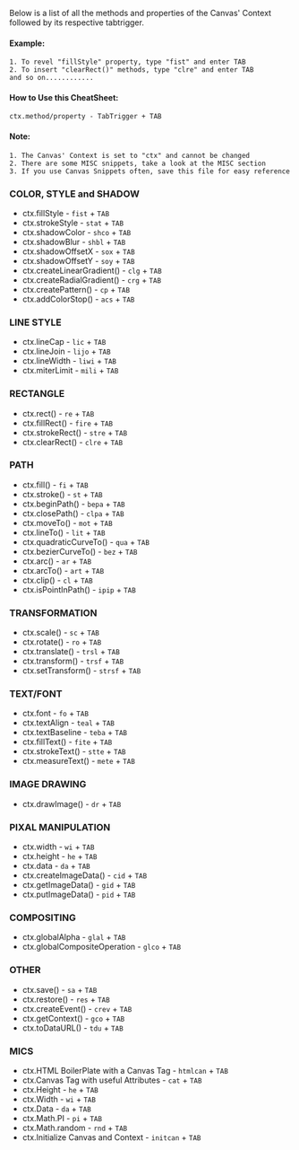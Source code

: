 Below is a list of all the methods and properties of the Canvas' Context followed by its respective tabtrigger.

#### Example:
	1. To revel "fillStyle" property, type "fist" and enter TAB
	2. To insert "clearRect()" methods, type "clre" and enter TAB
	and so on............

#### How to Use this CheatSheet:
	ctx.method/property - TabTrigger + TAB

#### Note:
	1. The Canvas' Context is set to "ctx" and cannot be changed
	2. There are some MISC snippets, take a look at the MISC section
	3. If you use Canvas Snippets often, save this file for easy reference

### COLOR, STYLE and SHADOW
* ctx.fillStyle - `fist` + `TAB`
* ctx.strokeStyle - `stat` + `TAB`
* ctx.shadowColor - `shco` + `TAB`
* ctx.shadowBlur - `shbl` + `TAB`
* ctx.shadowOffsetX - `sox` + `TAB`
* ctx.shadowOffsetY - `soy` + `TAB`
* ctx.createLinearGradient() - `clg` + `TAB`
* ctx.createRadialGradient() - `crg` + `TAB`
* ctx.createPattern() - `cp` + `TAB`
* ctx.addColorStop() - `acs` + `TAB`


### LINE STYLE
* ctx.lineCap - `lic` + `TAB`
* ctx.lineJoin - `lijo` + `TAB`
* ctx.lineWidth - `liwi` + `TAB`
* ctx.miterLimit - `mili` + `TAB`


### RECTANGLE
* ctx.rect() - `re` + `TAB`
* ctx.fillRect() - `fire` + `TAB`
* ctx.strokeRect() - `stre` + `TAB`
* ctx.clearRect() - `clre` + `TAB`


### PATH
* ctx.fill() - `fi` + `TAB`
* ctx.stroke() - `st` + `TAB`
* ctx.beginPath() - `bepa` + `TAB`
* ctx.closePath() - `clpa` + `TAB`
* ctx.moveTo() - `mot` + `TAB`
* ctx.lineTo() - `lit` + `TAB`
* ctx.quadraticCurveTo() - `qua` + `TAB`
* ctx.bezierCurveTo() - `bez` + `TAB`
* ctx.arc() - `ar` + `TAB`
* ctx.arcTo() - `art` + `TAB`
* ctx.clip() - `cl` + `TAB`
* ctx.isPointInPath() - `ipip` + `TAB`


### TRANSFORMATION
* ctx.scale() - `sc` + `TAB`
* ctx.rotate() - `ro` + `TAB`
* ctx.translate() - `trsl` + `TAB`
* ctx.transform() - `trsf` + `TAB`
* ctx.setTransform() - `strsf` + `TAB`


### TEXT/FONT
* ctx.font - `fo` + `TAB`
* ctx.textAlign - `teal` + `TAB`
* ctx.textBaseline - `teba` + `TAB`
* ctx.fillText() - `fite` + `TAB`
* ctx.strokeText() - `stte` + `TAB`
* ctx.measureText() - `mete` + `TAB`


### IMAGE DRAWING
* ctx.drawImage() - `dr` + `TAB`


### PIXAL MANIPULATION
* ctx.width - `wi` + `TAB`
* ctx.height - `he` + `TAB`
* ctx.data - `da` + `TAB`
* ctx.createImageData() - `cid` + `TAB`
* ctx.getImageData() - `gid` + `TAB`
* ctx.putImageData() - `pid` + `TAB`


### COMPOSITING
* ctx.globalAlpha - `glal` + `TAB`
* ctx.globalCompositeOperation - `glco` + `TAB`


### OTHER
* ctx.save() - `sa` + `TAB`
* ctx.restore() - `res` + `TAB`
* ctx.createEvent() - `crev` + `TAB`
* ctx.getContext() - `gco` + `TAB`
* ctx.toDataURL() - `tdu` + `TAB`


### MICS
* ctx.HTML BoilerPlate with a Canvas Tag - `htmlcan` + `TAB`
* ctx.Canvas Tag with useful Attributes - `cat` + `TAB`
* ctx.Height - `he` + `TAB`
* ctx.Width - `wi` + `TAB`
* ctx.Data - `da` + `TAB`
* ctx.Math.PI - `pi` + `TAB`
* ctx.Math.random - `rnd` + `TAB`
* ctx.Initialize Canvas and Context - `initcan` + `TAB`